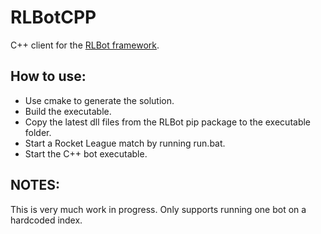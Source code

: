 # RLBotCPP

C++ client for the [RLBot framework](https://github.com/RLBot/RLBot).

## How to use:

- Use cmake to generate the solution.
- Build the executable.
- Copy the latest dll files from the RLBot pip package to the executable folder.
- Start a Rocket League match by running run.bat.
- Start the C++ bot executable.

## NOTES:

This is very much work in progress. Only supports running one bot on a hardcoded index.
